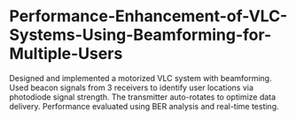 # Performance-Enhancement-of-VLC-Systems-Using-Beamforming-for-Multiple-Users
Designed and implemented a motorized VLC system with beamforming. Used beacon signals from 3 receivers to identify user locations via photodiode signal strength. The transmitter auto-rotates to optimize data delivery. Performance evaluated using BER analysis and real-time testing.
